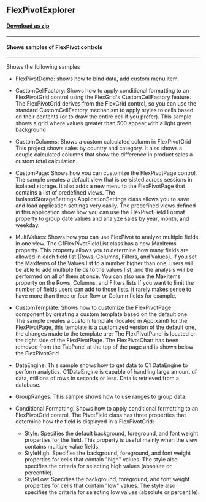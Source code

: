 ## FlexPivotExplorer
#### [Download as zip](https://grapecity.github.io/DownGit/#/home?url=https://github.com/GrapeCity/ComponentOne-WPF-Samples/tree/master/NET_9/Pivot/FlexPivotExplorer)
____
#### Shows samples of FlexPivot controls
____
Shows the following samples


* FlexPivotDemo: shows how to bind data, add custom menu item.


* CustomCellFactory: Shows how to apply conditional formatting to an FlexPivotGrid control using the FlexGrid's CustomCellFactory feature.
The FlexPivotGrid derives from the FlexGrid control, so you can use the standard CustomCellFactory mechanism to apply styles to cells based on their contents (or to draw the entire cell if you prefer).
This sample shows a grid where values greater than 500 appear with a light green background


* CustomColumns: Shows a custom calculated column in FlexPivotGrid
This project shows sales by country and category. It also shows a couple calculated columns that show the difference in product sales a custom total calculation.


* CustomPage: Shows how you can customize the FlexPivotPage control.
The sample creates a default view that is persisted across sessions in isolated storage. It also adds a new menu to the FlexPivotPage that contains a list of predefined views.
The IsolatedStorageSettings.ApplicationSettings class allows you to save and load application settings very easily.
The predefined views defined in this application show how you can use the FlexPivotField.Format property to group date values and analyze sales by year, month, and weekday.


* MultiValues: Shows how you can use FlexPivot to analyze multiple fields in one view.
The C1FlexPivotFieldList class has a new MaxItems property. This property allows you to determine how many fields are allowed in each field list (Rows, Columns, Filters, and Values).
If you set the MaxItems of the Values list to a number higher than one, users will be able to add multiple fields to the values list, and the analysis will be performed on all of them at once.
You can also use the MaxItems property on the Rows, Columns, and Filters lists if you want to limit the number of fields users can add to those lists. It rarely makes sense to have more than three or four Row or Column fields for example.


* CustomTemplate: Shows how to customize the FlexPivotPage component by creating a custom template based on the default one.
The sample creates a custom template (located in App.xaml) for the FlexPivotPage, this template is a customized version of the default one, the changes made to the template are:
The FlexPivotPanel is located on the right side of the FlexPivotPage.
The FlexPivotChart has been removed from the TabPanel at the top of the page and is shown below the FlexPivotGrid


* DataEngine: This sample shows how to get data to C1 DataEngine to perform analytics. C1DataEngine is capable of handling large amount of data, millions of rows in seconds or less. Data is retrieved from a database.


* GroupRanges: This sample shows how to use ranges to group data.


* Conditional Formatting: Shows how to apply conditional formatting to an FlexPivotGrid control. The PivotField class has three properties that determine how the field
is displayed in a FlexPivotGrid:
    + Style: Specifies the default background, foreground, and font weight
    properties for the field. This property is useful mainly when the view
    contains multiple value fields.
    + StyleHigh: Specifies the background, foreground, and font weight properties 
    for cells that contain "high" values. The style also specifies the criteria
    for selecting high values (absolute or percentile).
    + StyleLow: Specifies the background, foreground, and font weight properties 
    for cells that contain "low" values. The style also specifies the criteria
    for selecting low values (absolute or percentile).
